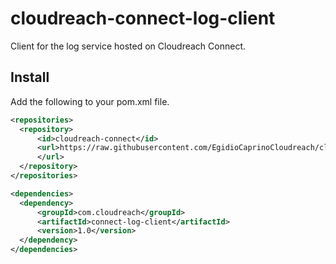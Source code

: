 # cloudreach-connect-log-client
Client for the log service hosted on Cloudreach Connect.

## Install

Add the following to your pom.xml file.

``` xml
<repositories>
  <repository>
      <id>cloudreach-connect</id>
      <url>https://raw.githubusercontent.com/EgidioCaprinoCloudreach/cloudreach-connect-log-client/mvn-repo/
      </url>
  </repository>
</repositories>

<dependencies>
  <dependency>
      <groupId>com.cloudreach</groupId>
      <artifactId>connect-log-client</artifactId>
      <version>1.0</version>
  </dependency>
</dependencies>
```
